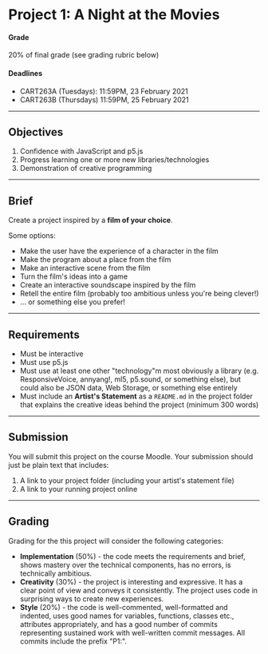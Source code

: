 # Project 1: A Night at the Movies

#### Grade
20% of final grade (see grading rubric below)  

#### Deadlines
* CART263A (Tuesdays): 11:59PM, 23 February 2021
* CART263B (Thursdays) 11:59PM, 25 February 2021

---

## Objectives

1. Confidence with JavaScript and p5.js
2. Progress learning one or more new libraries/technologies
3. Demonstration of creative programming

---

## Brief

Create a project inspired by a **film of your choice**.

Some options:

* Make the user have the experience of a character in the film
* Make the program about a place from the film
* Make an interactive scene from the film
* Turn the film's ideas into a game
* Create an interactive soundscape inspired by the film
* Retell the entire film (probably too ambitious unless you're being clever!)
* ... or something else you prefer!

---

## Requirements

* Must be interactive
* Must use p5.js
* Must use at least one other "technology"m most obviously a library (e.g. ResponsiveVoice, annyang!, ml5, p5.sound, or something else), but could also be JSON data, Web Storage, or something else entirely
* Must include an **Artist's Statement** as a `README.md` in the project folder that explains the creative ideas behind the project (minimum 300 words)

---

## Submission

You will submit this project on the course Moodle. Your submission should just be plain text that includes:

1. A link to your project folder (including your artist's statement file)
2. A link to your running project online

---

## Grading

Grading for the this project will consider the following categories:

* **Implementation** (50%) - the code meets the requirements and brief, shows mastery over the technical components, has no errors, is technically ambitious.
* **Creativity** (30%) - the project is interesting and expressive. It has a clear point of view and conveys it consistently. The project uses code in surprising ways to create new experiences.
* **Style** (20%) - the code is well-commented, well-formatted and indented, uses good names for variables, functions, classes etc., attributes appropriately, and has a good number of commits representing sustained work with well-written commit messages. All commits include the prefix "P1:".
